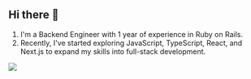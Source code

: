## Hi there 👋

1. I'm a Backend Engineer with 1 year of experience in Ruby on Rails.
2. Recently, I've started exploring JavaScript, TypeScript, React, and Next.js to expand my skills into full-stack development.

![](https://github-readme-stats.vercel.app/api/top-langs?username=naktty)

<!--
**naktty/naktty** is a ✨ _special_ ✨ repository because its `README.md` (this file) appears on your GitHub profile.

Here are some ideas to get you started:

- 🔭 I’m currently working on ...
- 🌱 I’m currently learning ...
- 👯 I’m looking to collaborate on ...
- 🤔 I’m looking for help with ...
- 💬 Ask me about ...
- 📫 How to reach me: ...
- 😄 Pronouns: ...
- ⚡ Fun fact: ...
-->
